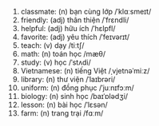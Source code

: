 1. classmate: (n) bạn cùng lớp /ˈklɑːsmeɪt/
2. friendly: (adj) thân thiện /ˈfrɛndli/
3. helpful: (adj) hữu ích /ˈhɛlpfl/
4. favorite: (adj) yêu thích /ˈfeɪvərɪt/
5. teach: (v) dạy /tiːtʃ/
6. math: (n) toán học /mæθ/
7. study: (v) học /ˈstʌdi/
8. Vietnamese: (n) tiếng Việt /ˌvjetnəˈmiːz/
9. library: (n) thư viện /ˈlaɪbrəri/
10. uniform: (n) đồng phục /ˈjuːnɪfɔːm/
11. biology: (n) sinh học /baɪˈɒlədʒi/
12. lesson: (n) bài học /ˈlɛsən/
13. farm: (n) trang trại /fɑːm/